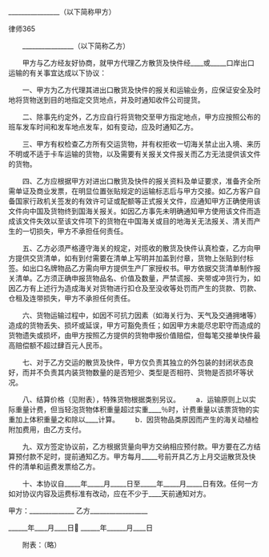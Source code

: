 
 


________________（以下简称甲方）




 
律师365






　　________________（以下简称乙方）




　　甲方与乙方经友好协商，就甲方代理乙方散货及快件经____或_____口岸出口运输的有关事宜达成以下协议：


　　一、甲方为乙方代理其进出口散货及快件的报关和运输业务，应保证安全及时地将货物送到目的地指定交货地点，并及时通知收件公司提货。


　　二、除事先约定外，乙方应自行将货物交至甲方指定地点，甲方应按照公布的班车发车时间和发车地点发车，如有变动，应及时通知乙方。


　　三、甲方有权检查乙方所有交运货物，并有权拒收一切海关禁止出入境、来历不明或不适于卡车运输的货物，以及需要有关报关文件报关而乙方无法提供该文件的货物。


　　四、乙方应根据甲方对进出口散货及快件的报关资料及单证要求，准备齐全所需单证及商业发票，在明显位置张贴规定的运输标志后与甲方交接。如乙方客户自备国家行政机关签发的有效许可证或配额等正式报关文件，应通知甲方正确使用该文件向中国及货物终到国海关报关。如因乙方事先未明确通知甲方使用该文件而造成该文件失效以至该文件项下的货物在中国海关或目的地海关无法报关、清关而产生的一切损失，甲方不承担任何责任。


　　五、乙方必须严格遵守海关的规定，对揽收的散货及快件认真检查，乙方向甲方提供交货清单，如有到付需要在清单上写明并加盖到付章，货物上张贴到付标签。如出口名牌物品乙方需向甲方提供生产厂家授权书。甲方依据交货清单制作报关清单。乙方须正确申报货物品名、价值及数量，严禁谎报、夹带或冲货行为，如因乙方有上述行为造成海关对货物进行扣仓及至没收等处罚而产生的货款、罚款、仓租及连带损失，甲方不承担任何责任。


　　六、货物运输过程中，如因不可抗力因素（如海关行为、天气及交通拥堵等）造成的货物丢失、损坏或延误，甲方可豁免责任；如因甲方未能尽忠职守而造成的货物遗失或损坏，由甲方按照乙方提供的货物申报价值赔偿，但每笔交接单快件最高赔偿额不超过肆百元人民币。


　　七、对于乙方交运的散货及快件，甲方仅负责其独立的外包装的封闭状态良好，而并不负责其内装货物数量的是否短少、类型是否相符、货物是否损坏等状况。


　　八、结算价格（见附表），特殊货物根据类别另议。
　　a．运输原则上以实际重量计费，但当轻泡货物体积重量超过实重____％时，计费重量以该票货物的实重加上体积重量之和除以____计算。
　　b．因货物品类原因而产生的海关动植检附加费用，由乙方支付。


　　九、双方签定协议前，乙方根据货量向甲方交纳相应预付款。甲方要在乙方结算预付款不足时，提前通知乙方。甲方每月_____号前开具乙方上月交运散货及快件的清单和运费发票给乙方。


　　十、本协议自_____年_____月_____日至_____年_____月_____日有效。任何一方如对协议内容及运费标准有改动，应在不少于____天前通知对方。


 



 甲方：______________    乙方__________________
 
______年____月____日  ______年______月____日
 


 
　　附表：（略）

 

 
 

 
 
 
  
 
  
 
   


   
 

   


   


   
 
 
  
 
 
 

